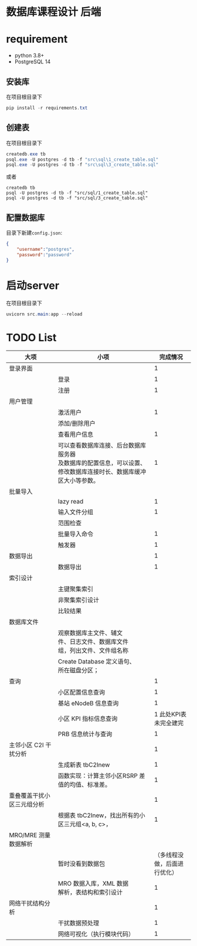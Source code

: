 # 数据库课程设计 后端
# requirement
* python 3.8+
* PostgreSQL 14

## 安装库
在项目根目录下
```powershell
pip install -r requirements.txt
```
## 创建表
在项目根目录下
```powershell
createdb.exe tb
psql.exe -U postgres -d tb -f "src\sql\1_create_table.sql" 
psql.exe -U postgres -d tb -f "src\sql\3_create_table.sql" 
```
或者
```shell
createdb tb
psql -U postgres -d tb -f "src/sql/1_create_table.sql" 
psql -U postgres -d tb -f "src/sql/3_create_table.sql" 
```
## 配置数据库
目录下新建`config.json`:
```json
{
	"username":"postgres",
	"password":"password"
}
```
# 启动server
在项目根目录下
```powershell
uvicorn src.main:app --reload 
```

# TODO List


| 大项                       | 小项                                                         | 完成情况              |
| -------------------------- | ------------------------------------------------------------ | --------------------- |
| 登录界面                   |                                                              | 1                     |
|                            | 登录                                                         | 1                     |
|                            | 注册                                                         | 1                     |
| 用户管理                   |                                                              |                       |
|                            | 激活用户                                                     | 1                     |
|                            | 添加/删除用户                                                |                       |
|                            | 查看用户信息                                                 | 1                     |
|                            | 可以查看数据库连接、后台数据库服务器<br/>及数据库的配置信息，可以设置、修改数据库连接时长、数据库缓冲区大小等参数。 | 1 |
| 批量导入                   |                                                              |                       |
|  | lazy read | 1 |
|                            | 输入文件分组                                                 | 1                     |
|                            | 范围检查                                                     |                       |
|                            | 批量导入命令                                                 | 1                     |
|                            | 触发器                                                       | 1                      |
| 数据导出                   |                                                              | 1                     |
|                            | 数据导出                                                     | 1                     |
| 索引设计                   |                                                              |                       |
|                            | 主键聚集索引                                                 |                       |
|                            | 非聚集索引设计                                               |                       |
|                            | 比较结果                                                     |                       |
| 数据库文件                 |                                                              |                       |
|                            | 观察数据库主文件、辅文<br/>件、日志文件、数据库文件<br/>组，列出文件、文件组名称 |                       |
|                            | Create Database 定义语句、<br/>所在磁盘分区；                |                       |
| 查询                       |                                                              | 1                     |
|                            | 小区配置信息查询                                             | 1                     |
|                            | 基站 eNodeB 信息查询                                         | 1                     |
|                            | 小区 KPI 指标信息查询                                        | 1 此处KPI表未完全建完 |
|                            | PRB 信息统计与查询                                           | 1                     |
| 主邻小区 C2I 干扰分析      |                                                              | 1                      |
|                            | 生成新表 tbC2Inew                                            | 1                      |
|                            | 函数实现：计算主邻小区RSRP 差值的均值、标准差。              |  1                     |
| 重叠覆盖干扰小区三元组分析 |                                                              | 1                      |
|                            | 根据表 tbC2Inew，找出所有的小区三元组<a, b, c>，             | 1                      |
| MRO/MRE 测量数据解析       |                                                              |                       |
|                            | 暂时没看到数据包                                             | （多线程没做，后面进行优化） |
|                            | MRO 数据入库，XML 数据<br/>解析，表结构和索引设计            | 1 |
| 网络干扰结构分析           |                                                              | 1 |
|                            | 干扰数据预处理                                               | 1 |
|                            | 网络可视化（执行模块代码）                                           | 1 |

